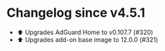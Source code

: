 # Changelog since v4.5.1
- ⬆️ Upgrades AdGuard Home to v0.107.7 (#320) 
- ⬆️ Upgrades add-on base image to 12.0.0 (#321) 
